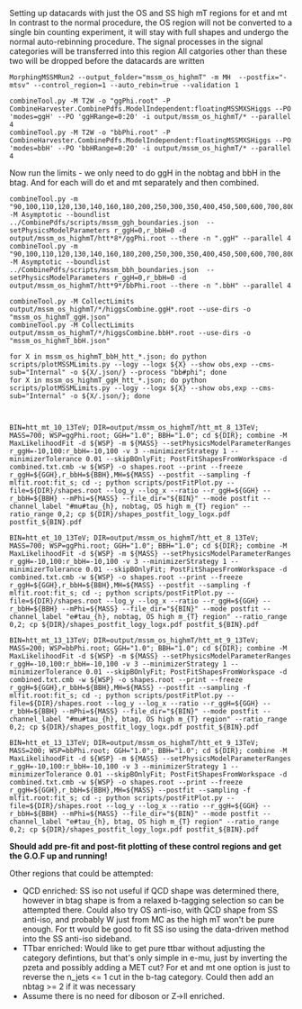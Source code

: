 Setting up datacards with just the OS and SS high mT regions for et and mt
In contrast to the normal procedure, the OS region will not be converted to a single bin counting experiment, it will stay with full shapes and undergo the normal auto-rebinning procedure.
The signal processes in the signal categories will be transferred into this region
All catgories other than these two will be dropped before the datacards are written

    MorphingMSSMRun2 --output_folder="mssm_os_highmT" -m MH  --postfix="-mtsv" --control_region=1 --auto_rebin=true --validation 1

    combineTool.py -M T2W -o "ggPhi.root" -P CombineHarvester.CombinePdfs.ModelIndependent:floatingMSSMXSHiggs --PO 'modes=ggH' --PO 'ggHRange=0:20' -i output/mssm_os_highmT/* --parallel 4
    combineTool.py -M T2W -o "bbPhi.root" -P CombineHarvester.CombinePdfs.ModelIndependent:floatingMSSMXSHiggs --PO 'modes=bbH' --PO 'bbHRange=0:20' -i output/mssm_os_highmT/* --parallel 4

Now run the limits - we only need to do ggH in the nobtag and bbH in the btag. And for each will do et and mt separately and then combined.

    combineTool.py -m "90,100,110,120,130,140,160,180,200,250,300,350,400,450,500,600,700,800,900,1000,1200,1400,1500,1600,1800,2000,2300,2600,2900,3200" -M Asymptotic --boundlist ../CombinePdfs/scripts/mssm_ggh_boundaries.json  --setPhysicsModelParameters r_ggH=0,r_bbH=0 -d output/mssm_os_highmT/htt*8*/ggPhi.root --there -n ".ggH" --parallel 4
    combineTool.py -m "90,100,110,120,130,140,160,180,200,250,300,350,400,450,500,600,700,800,900,1000,1200,1400,1500,1600,1800,2000,2300,2600,2900,3200" -M Asymptotic --boundlist ../CombinePdfs/scripts/mssm_bbh_boundaries.json  --setPhysicsModelParameters r_ggH=0,r_bbH=0 -d output/mssm_os_highmT/htt*9*/bbPhi.root --there -n ".bbH" --parallel 4

    combineTool.py -M CollectLimits output/mssm_os_highmT/*/higgsCombine.ggH*.root --use-dirs -o "mssm_os_highmT_ggH.json"
    combineTool.py -M CollectLimits output/mssm_os_highmT/*/higgsCombine.bbH*.root --use-dirs -o "mssm_os_highmT_bbH.json"

    for X in mssm_os_highmT_bbH_htt_*.json; do python scripts/plotMSSMLimits.py --logy --logx ${X} --show obs,exp --cms-sub="Internal" -o ${X/.json/} --process "bb#phi"; done
    for X in mssm_os_highmT_ggH_htt_*.json; do python scripts/plotMSSMLimits.py --logy --logx ${X} --show obs,exp --cms-sub="Internal" -o ${X/.json/}; done



    BIN=htt_mt_10_13TeV; DIR=output/mssm_os_highmT/htt_mt_8_13TeV; MASS=700; WSP=ggPhi.root; GGH="1.0"; BBH="1.0"; cd ${DIR}; combine -M MaxLikelihoodFit -d ${WSP} -m ${MASS} --setPhysicsModelParameterRanges r_ggH=-10,100:r_bbH=-10,100 -v 3 --minimizerStrategy 1 --minimizerTolerance 0.01 --skipBOnlyFit; PostFitShapesFromWorkspace -d combined.txt.cmb -w ${WSP} -o shapes.root --print --freeze r_ggH=${GGH},r_bbH=${BBH},MH=${MASS} --postfit --sampling -f mlfit.root:fit_s; cd -; python scripts/postFitPlot.py --file=${DIR}/shapes.root --log_y --log_x --ratio --r_ggH=${GGH} --r_bbH=${BBH} --mPhi=${MASS} --file_dir="${BIN}" --mode postfit --channel_label "#mu#tau_{h}, nobtag, OS high m_{T} region" --ratio_range 0,2; cp ${DIR}/shapes_postfit_logy_logx.pdf postfit_${BIN}.pdf

    BIN=htt_et_10_13TeV; DIR=output/mssm_os_highmT/htt_et_8_13TeV; MASS=700; WSP=ggPhi.root; GGH="1.0"; BBH="1.0"; cd ${DIR}; combine -M MaxLikelihoodFit -d ${WSP} -m ${MASS} --setPhysicsModelParameterRanges r_ggH=-10,100:r_bbH=-10,100 -v 3 --minimizerStrategy 1 --minimizerTolerance 0.01 --skipBOnlyFit; PostFitShapesFromWorkspace -d combined.txt.cmb -w ${WSP} -o shapes.root --print --freeze r_ggH=${GGH},r_bbH=${BBH},MH=${MASS} --postfit --sampling -f mlfit.root:fit_s; cd -; python scripts/postFitPlot.py --file=${DIR}/shapes.root --log_y --log_x --ratio --r_ggH=${GGH} --r_bbH=${BBH} --mPhi=${MASS} --file_dir="${BIN}" --mode postfit --channel_label "e#tau_{h}, nobtag, OS high m_{T} region" --ratio_range 0,2; cp ${DIR}/shapes_postfit_logy_logx.pdf postfit_${BIN}.pdf

    BIN=htt_mt_13_13TeV; DIR=output/mssm_os_highmT/htt_mt_9_13TeV; MASS=200; WSP=bbPhi.root; GGH="1.0"; BBH="1.0"; cd ${DIR}; combine -M MaxLikelihoodFit -d ${WSP} -m ${MASS} --setPhysicsModelParameterRanges r_ggH=-10,100:r_bbH=-10,100 -v 3 --minimizerStrategy 1 --minimizerTolerance 0.01 --skipBOnlyFit; PostFitShapesFromWorkspace -d combined.txt.cmb -w ${WSP} -o shapes.root --print --freeze r_ggH=${GGH},r_bbH=${BBH},MH=${MASS} --postfit --sampling -f mlfit.root:fit_s; cd -; python scripts/postFitPlot.py --file=${DIR}/shapes.root --log_y --log_x --ratio --r_ggH=${GGH} --r_bbH=${BBH} --mPhi=${MASS} --file_dir="${BIN}" --mode postfit --channel_label "#mu#tau_{h}, btag, OS high m_{T} region" --ratio_range 0,2; cp ${DIR}/shapes_postfit_logy_logx.pdf postfit_${BIN}.pdf

    BIN=htt_et_13_13TeV; DIR=output/mssm_os_highmT/htt_et_9_13TeV; MASS=200; WSP=bbPhi.root; GGH="1.0"; BBH="1.0"; cd ${DIR}; combine -M MaxLikelihoodFit -d ${WSP} -m ${MASS} --setPhysicsModelParameterRanges r_ggH=-10,100:r_bbH=-10,100 -v 3 --minimizerStrategy 1 --minimizerTolerance 0.01 --skipBOnlyFit; PostFitShapesFromWorkspace -d combined.txt.cmb -w ${WSP} -o shapes.root --print --freeze r_ggH=${GGH},r_bbH=${BBH},MH=${MASS} --postfit --sampling -f mlfit.root:fit_s; cd -; python scripts/postFitPlot.py --file=${DIR}/shapes.root --log_y --log_x --ratio --r_ggH=${GGH} --r_bbH=${BBH} --mPhi=${MASS} --file_dir="${BIN}" --mode postfit --channel_label "e#tau_{h}, btag, OS high m_{T} region" --ratio_range 0,2; cp ${DIR}/shapes_postfit_logy_logx.pdf postfit_${BIN}.pdf


**Should add pre-fit and post-fit plotting of these control regions and get the G.O.F up and running!**

Other regions that could be attempted:
 - QCD enriched: SS iso not useful if QCD shape was determined there, however in btag shape is from a relaxed b-tagging selection so can be attempted there. Could also try OS anti-iso, with QCD shape from SS anti-iso, and probably W just from MC as the high mT won't be pure enough. For tt would be good to fit SS iso using the data-driven method into the SS anti-iso sideband.
 - TTbar enriched: Would like to get pure ttbar without adjusting the category defintions, but that's only simple in e-mu, just by inverting the pzeta and possibly adding a MET cut? For et and mt one option is just to reverse the n_jets <= 1 cut in the b-tag category. Could then add an nbtag >= 2 if it was necessary
 - Assume there is no need for diboson or Z->ll enriched.